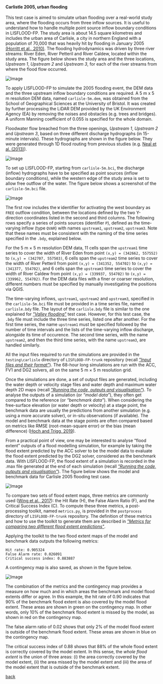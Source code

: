#### Carlistle 2005, urban flooding

This test case is aimed to simulate urban flooding over a real-world study area, where the flooding occurs from three inflow sources. It is useful to understand how to handle multiple point source inflow boundary conditions in LISFLOOD-FP. The study area is about 14.5 square kilometres and includes the urban area of Carlisle, a city in northern England with a population of 70,000 that was heavily hit by flooding in January 2005 [(Horritt et al., 2010)](https://www.icevirtuallibrary.com/doi/pdf/10.1680/wama.2010.163.6.273). The flooding hydrodynamics was driven by three river streams: River Eden, River Petteril and River Caldew, located within the study area. The figure below shows the study area and the three locations, *Upstream 1*, *Upstream 2* and *Upstream 3*, for each of the river streams from where the flood flow occurred.   

![Image](/Figures/carl_1.PNG)

To apply LISFLOOD-FP to simulate the 2005 flooding event, the DEM data and the three upstream inflow boundary conditions are required. A 5 m x 5 m resolution DEM data, named `carlisle-5m.dem`, was obtained from the School of Geographical Sciences at the University of Bristol. It was created by further processing the LiDAR DEM provided by the UK Environment Agency (EA) by removing the noises and obstacles (e.g. trees and bridges). A uniform Manning coefficient of 0.055 is specified for the whole domain. 

Floodwater flow breached from the three openings, *Upstream 1*, *Upstream 2* and *Upstream 3*, based on three different discharge hydrographs (in 15-minute intervals). These hydrographs are shown in the figure below. They were generated through 1D flood routing from previous studies (e.g. [Neal et al. (2013)](https://onlinelibrary.wiley.com/doi/10.1002/hyp.9572)).

![Image](/Figures/carl_2.PNG)

To set up LISFLOOD-FP, starting from `carlisle-5m.bci`, the discharge (inflow) hydrographs have to be specified as point sources (inflow boundary conditions), while the western edge of the study area is set to allow free outflow of the water. The figure below shows a screenshot of the `carlisle-5m.bci` file.

![Image](/Figures/carl_3.PNG)

The first row includes the `W` identifier for activating the west boundary as `FREE` outflow condition, between the locations defined by the two Y-direction coordinates listed in the second and third columns. The following rows specify a series of points sources (identifier `P`), defined as the time-varying inflow (type `QVAR`) with names `upstream1`, `upstream2`, `upstream3`. Note that these names must be consistent with the naming of the time series specified in the `.bdy`, explained below. 

For the 5 m × 5 m resolution DEM data, 11 cells span the `upstream1` time series to cover the width of River Eden from point `(x,y) = (342662, 557552)` to `(x,y) = (342707, 557503)`, 6 cells span the `upstream2` time series to cover the width of River Petteril from point `(x,y) = (341352, 554702)` to `(x,y) = (341377, 554702)`, and 6 cells span the `upstream3` time series to cover the width of River Caldew from point `(x,y) = (339937, 554702)` to `(x,y) = (339962, 554702)`. For the DEM data files with a finer or coarser resolution, different numbers must be specified by manually investigating the positions via QGIS. 

The time-varying inflows, `upstream1`, `upstream2` and `upstream3`, specified in the `carlisle-5m.bci` file must be provided in a time series file, named `carlisle.bdy` file. The layout of the `carlisle.bdy` file is similar to the one explained for [*"Valley flooding"*](/EnvAcy5.md) test case. However, for this test case, the `.bdy` file must include the three time series, listed one after another. For the first time series, the name `upstream1` must be specified followed by the number of time intervals and the lists of the time-varying inflow discharge, alongside its time of occurence. The second time series, with the name `upstream2`, and then the third time series, with the name `upstream3`, are handled similarly.
 
All the input files required to run the simulations are provided in the `testing\carlisle` directory of `LISFLOOD-FP-trunk` repository (recall [*"Input files and their format"*](/Merewether1.md)). The 68-hour long simulations are run with the ACC, FV1 and DG2 solvers, all on the same 5 m × 5 m resolution grid.

Once the simulations are done, a set of output files are generated, including the water depth or velocity stage files and water depth and maximum water depth 2D maps (recall [*"Running the code, outputs and visualisation"*](/Merewether3.md)). To analyse the outputs of a simulation (or *“model data”*), they often get compared to the reference (or *“benchmark data”*). When considering the free-surface elevation (or water depth or velocity) at a stage point, the benchmark data are usually the predictions from another simulation (e.g. using a more accurate solver), or in-situ observations (if available). The model and benchmark data at the stage points are often compared based on metrics like RMSE (root-mean-square error) or the bias (mean difference) ([Hoch and Trigg, 2019](https://iopscience.iop.org/article/10.1088/1748-9326/aaf3d3)). 

From a practical point of view, one may be interested to analyse “flood extent” outputs of a flood modelling simulation, for example by taking the flood extent predicted by the ACC solver to be the model data to evaluate the flood extent predicted by the DG2 solver, considered as the benchmark data. With LISFLOOD-FP, the flood extent of a simulation is recorded in the .max file generated at the end of each simulation (recall [*"Running the code, outputs and visualisation"*](/Merewether3.md)). The figure below shows the model and benchmark data for Carlisle 2005 flooding test case.

![Image](/Figures/metrics5.svg)

To compare two sets of flood extent maps, three metrics are commonly used ([Wing et al., 2017](https://agupubs.onlinelibrary.wiley.com/doi/full/10.1002/2017WR020917)): the Hit Rate (H), the False Alarm Ratio (F), and the Critical Success Index (C). To compute these three metrics, a post-processing toolkit, named `metrics.py`, is provided in the `postprocess` directory of `LISFLOOD-FP-trunk` repository. The definition of these metrics and how to use the toolkit to generate them are described in [*"Metrics for comparing two different flood extent predictions"*](/metrics.md).

Applying the toolkit to the two flood extent maps of the model and benchmark data outputs the following metrics:

```
Hit rate: 0.905324
False Alarm rate: 0.026091
Critical success index: 0.883887
```

A contingency map is also saved, as shown in the figure below.

![Image](/Figures/carl_4.png)

The combination of the metrics and the contingency map provides a measure on how much and in which areas the benchmark and model flood extents differ or agree. In this example, the hit rate of 0.90 indicates that 90% of the benchmark flood extent is also covered by the model flood extent. These areas are shown in green on the contingency map. In other words, only 10% of the benchmark flood extent is missed by the model, as shown in red on the contingency map.

The false alarm ratio of 0.02 shows that only 2% of the model flood extent is outside of the benchmark flood extent. These areas are shown in blue on the contingency map.

The critical success index of 0.88 shows that 88% of the whole flood extent is correctly covered by the model extent. In this sense, the *whole flood extent* is the union of three areas: (i) the area correctly covered by the model extent, (ii) the area missed by the model extent and (iii) the area of the model extent that is outside of the benchmark extent.

[back](/LISFLOOD8.0.md)

